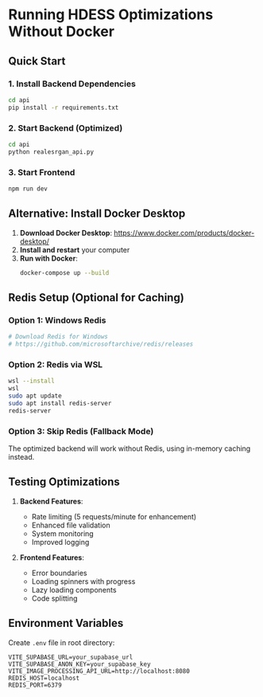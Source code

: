# Running HDESS Optimizations Without Docker

## Quick Start

### 1. Install Backend Dependencies
```bash
cd api
pip install -r requirements.txt
```

### 2. Start Backend (Optimized)
```bash
cd api
python realesrgan_api.py
```

### 3. Start Frontend
```bash
npm run dev
```

## Alternative: Install Docker Desktop

1. **Download Docker Desktop**: https://www.docker.com/products/docker-desktop/
2. **Install and restart** your computer
3. **Run with Docker**:
   ```bash
   docker-compose up --build
   ```

## Redis Setup (Optional for Caching)

### Option 1: Windows Redis
```bash
# Download Redis for Windows
# https://github.com/microsoftarchive/redis/releases
```

### Option 2: Redis via WSL
```bash
wsl --install
wsl
sudo apt update
sudo apt install redis-server
redis-server
```

### Option 3: Skip Redis (Fallback Mode)
The optimized backend will work without Redis, using in-memory caching instead.

## Testing Optimizations

1. **Backend Features**:
   - Rate limiting (5 requests/minute for enhancement)
   - Enhanced file validation
   - System monitoring
   - Improved logging

2. **Frontend Features**:
   - Error boundaries
   - Loading spinners with progress
   - Lazy loading components
   - Code splitting

## Environment Variables

Create `.env` file in root directory:
```env
VITE_SUPABASE_URL=your_supabase_url
VITE_SUPABASE_ANON_KEY=your_supabase_key
VITE_IMAGE_PROCESSING_API_URL=http://localhost:8080
REDIS_HOST=localhost
REDIS_PORT=6379
```
